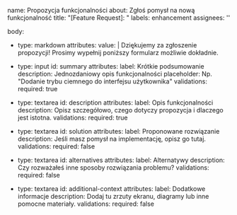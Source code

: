name:  Propozycja funkcjonalności
about: Zgłoś pomysł na nową funkcjonalność
title: "[Feature Request]: "
labels: enhancement
assignees: ''

body:
  - type: markdown
    attributes:
      value: |
        Dziękujemy za zgłoszenie propozycji! Prosimy wypełnij poniższy formularz możliwie dokładnie.

  - type: input
    id: summary
    attributes:
      label: Krótkie podsumowanie
      description: Jednozdaniowy opis funkcjonalności
      placeholder: Np. "Dodanie trybu ciemnego do interfejsu użytkownika"
    validations:
      required: true

  - type: textarea
    id: description
    attributes:
      label: Opis funkcjonalności
      description: Opisz szczegółowo, czego dotyczy propozycja i dlaczego jest istotna.
    validations:
      required: true

  - type: textarea
    id: solution
    attributes:
      label: Proponowane rozwiązanie
      description: Jeśli masz pomysł na implementację, opisz go tutaj.
    validations:
      required: false

  - type: textarea
    id: alternatives
    attributes:
      label: Alternatywy
      description: Czy rozważałeś inne sposoby rozwiązania problemu?
    validations:
      required: false

  - type: textarea
    id: additional-context
    attributes:
      label: Dodatkowe informacje
      description: Dodaj tu zrzuty ekranu, diagramy lub inne pomocne materiały.
    validations:
      required: false
